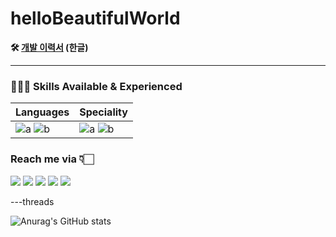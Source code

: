 # helloBeautifulWorld

<div>
  <p>
    <strong>
      🛠 <a href="https://vanilla-wizard-5ea.notion.site/4608bf207c424071ad0dd3f64ba8ed3d?pvs=4">개발 이력서</a> (한글)
    </strong>
  </p>
</div>

---



<!---
WilleLee/WilleLee is a ✨ special ✨ repository because its `README.md` (this file) appears on your GitHub profile.
You can click the Preview link to take a look at your changes.
--->





### 🧑🏻‍🔧 Skills Available & Experienced


Languages | Speciality
---|---|
![a](https://img.shields.io/badge/JavaScript-F7DF1E?style=flat-square&logo=JavaScript&logoColor=FFFFFF) ![b](https://img.shields.io/badge/TypeScript-3178C6?style=flat-square&logo=TypeScript&logoColor=FFFFFF)|![a](https://img.shields.io/badge/React.js-61DAFB?style=flat-square&logo=React&logoColor=FFFFFF) ![b](https://img.shields.io/badge/Next.js-000000?style=flat-square&logo=Next.js&logoColor=FFFFFF) 




### Reach me via 👇🏻

<a href="https://www.instagram.com/wille_lee_reactive/" target="_blank"><img src="https://img.shields.io/badge/Instagram-E4405F?style=flat-square&logo=Instagram&logoColor=FFFFFF"/></a>
<a href="mailto:1992season@gmail.com" target="_blank"><img src="https://img.shields.io/badge/1992season@gmail.com-EA4335?style=flat-square&logo=Gmail&logoColor=FFFFFF"/></a>
<a href="https://www.instagram.com/wille_lee_reactive/" target="_blank"><img src="https://img.shields.io/badge/LinkedIn-0A66C2?style=flat-square&logo=LinkedIn&logoColor=FFFFFF"/></a>
<a href="https://github.com/WilleLee" target="_blank"><img src="https://img.shields.io/badge/GitHub-181717?style=flat-square&logo=GitHub&logoColor=FFFFFF"/></a>
<a href="https://www.threads.net/@wille_lee_reactive" target="_blank"><img src="https://img.shields.io/badge/Threads-000000?style=flat-square&logo=Threads&logoColor=FFFFFF"/></a>

---threads


![Anurag's GitHub stats](https://github-readme-stats.vercel.app/api?username=WilleLee&show_icons=true&theme=dark)

